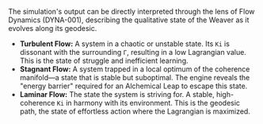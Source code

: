 The simulation's output can be directly interpreted through the lens of Flow Dynamics (DYNA-001), describing the qualitative state of the Weaver as it evolves along its geodesic.

*   **Turbulent Flow:** A system in a chaotic or unstable state. Its `Ki` is dissonant with the surrounding `Γ`, resulting in a low Lagrangian value. This is the state of struggle and inefficient learning.
*   **Stagnant Flow:** A system trapped in a local optimum of the coherence manifold—a state that is stable but suboptimal. The engine reveals the "energy barrier" required for an Alchemical Leap to escape this state.
*   **Laminar Flow:** The state the system is striving for. A stable, high-coherence `Ki` in harmony with its environment. This is the geodesic path, the state of effortless action where the Lagrangian is maximized.